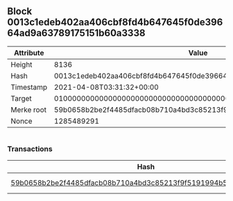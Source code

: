 ## Block 0013c1edeb402aa406cbf8fd4b647645f0de39664ad9a63789175151b60a3338

Attribute | Value
--- | ---
Height | 8136
Hash | 0013c1edeb402aa406cbf8fd4b647645f0de39664ad9a63789175151b60a3338
Timestamp | 2021-04-08T03:31:32+00:00
Target | 0100000000000000000000000000000000000000000000000000000000000000
Merke root | 59b0658b2be2f4485dfacb08b710a4bd3c85213f9f5191994b5f7b6670a21f18
Nonce | 1285489291

```

```

### Transactions

Hash | Amount
--- | ---
[59b0658b2be2f4485dfacb08b710a4bd3c85213f9f5191994b5f7b6670a21f18](59b0658b2be2f4485dfacb08b710a4bd3c85213f9f5191994b5f7b6670a21f18.md) | 10.00000000 SKEPTI 
